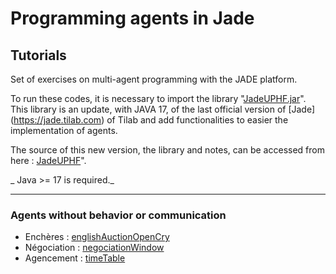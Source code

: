 <meta name="description" content="Programming multi-agent in Java : use of an updated version of the Jade 
platform. Materials for Jade Tutorial : communication, protocols, votes, services, behaviors, ..." />

# Programming agents in Jade
## Tutorials

Set of exercises on multi-agent programming with the JADE platform.

To run these codes, it is necessary to import the library "[JadeUPHF.jar](https://github.com/EmmanuelADAM/JadeUPHF/blob/master/JadeUPHF.jar)".
This library is an update, with JAVA 17, of the last official version of  [Jade]
(https://jade.tilab.com) of Tilab and add functionalities to easier the implementation of agents.

The source of this new version, the library and notes, can be accessed from here : [JadeUPHF](https://emmanueladam.github.io/JadeUPHF/)".

_ Java >= 17 is required._


----


### Agents without behavior or communication

- Enchères : [englishAuctionOpenCry](https://github.com/EmmanuelADAM/jade/tree/english/td/englishAuctionOpenCry)
- Négociation : [negociationWindow](https://github.com/EmmanuelADAM/jade/tree/english/td/negociationWindow)
- Agencement : [timeTable](https://github.com/EmmanuelADAM/jade/tree/english/td/timeTable)

